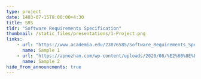 ```yaml
---
type: project
date: 1403-07-15T8:00:00+4:30
title: SRS
tldr: "Software Requirements Specification"
thumbnail: /static_files/presentations/1-Project.png
links: 
    - url: "https://www.academia.edu/23076585/Software_Requirements_Specification_Document_%D9%85%D8%B3%D8%AA%D9%86%D8%AF_%D8%A7%D9%81%D8%B2%D8%A7%D8%B1_%D9%86%D8%B1%D9%85_%D9%87%D8%A7%D9%8A_%D9%86%DB%8C%D8%A7%D8%B2%D9%85%D9%86%D8%AF%D9%8A_%D8%AA%D9%88%D8%B5%DB%8C%D9%81_%D9%85%D8%B3%D8%AA%D9%86%D8%AF_%D8%A7%D9%81%D8%B2%D8%A7%D8%B1_%D9%86%D8%B1%D9%85_%D9%87%D8%A7%D9%8A_%D9%86%DB%8C%D8%A7%D8%B2%D9%85%D9%86%D8%AF%D9%8A_%D8%AA%D9%88%D8%B5%DB%8C%D9%81"
      name: Sample 1
    - url: "https://apnozhan.com/wp-content/uploads/2020/08/%E2%80%8E%E2%81%A8%D9%85%D8%B3%D8%AA%D9%86%D8%AF-%D9%86%DB%8C%D8%A7%D8%B2%D9%85%D9%86%D8%AF%DB%8C%E2%80%8C%D9%87%D8%A7-RFP%E2%81%A9.pdf"
      name: Sample 2
hide_from_announcments: true
---
```

